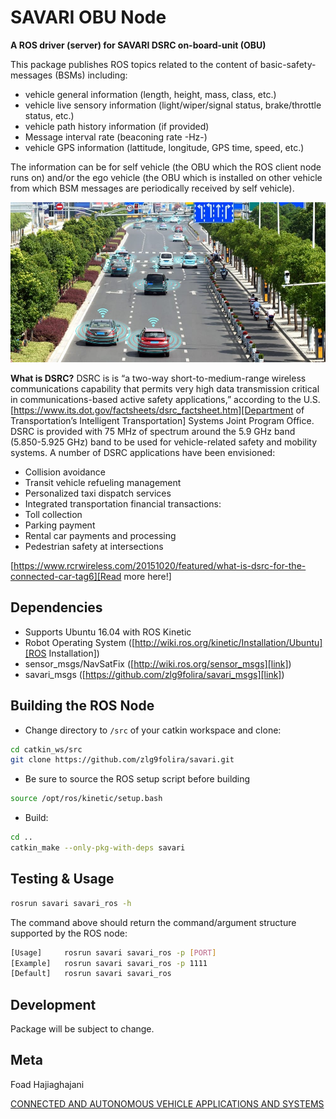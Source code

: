 # SAVARI OBU Node

**A ROS driver (server) for SAVARI DSRC on-board-unit (OBU)**

This package publishes ROS topics related to the content of basic-safety-messages (BSMs) including:
 
- vehicle general information (length, height, mass, class, etc.)
- vehicle live sensory information (light/wiper/signal status, brake/throttle status, etc.)
- vehicle path history information (if provided)
- Message interval rate (beaconing rate -Hz-)
- vehicle GPS information (lattitude, longitude, GPS time, speed, etc.)

The information can be for self vehicle (the OBU which the ROS client node runs on) and/or the ego vehicle (the OBU which is installed on other vehicle from which BSM messages are periodically received by self vehicle). 

<p align="center">
  <img src="/image/Header.jpg">
</p>

**What is DSRC?**
DSRC is is “a two-way short-to-medium-range wireless communications capability that permits very high data transmission critical in communications-based active safety applications,” according to the U.S. [https://www.its.dot.gov/factsheets/dsrc_factsheet.htm][Department of Transportation’s Intelligent Transportation] Systems Joint Program Office. DSRC is provided with 75 MHz of spectrum around the 5.9 GHz band (5.850-5.925 GHz) band to be used for vehicle-related safety and mobility systems. A number of DSRC applications have been envisioned:

* Collision avoidance
* Transit vehicle refueling management
* Personalized taxi dispatch services
* Integrated transportation financial transactions:
* Toll collection
* Parking payment
* Rental car payments and processing
* Pedestrian safety at intersections

[https://www.rcrwireless.com/20151020/featured/what-is-dsrc-for-the-connected-car-tag6][Read more here!]

## Dependencies

* Supports Ubuntu 16.04 with ROS Kinetic
* Robot Operating System ([http://wiki.ros.org/kinetic/Installation/Ubuntu][ROS Installation])
* sensor_msgs/NavSatFix ([http://wiki.ros.org/sensor_msgs][link])
* savari_msgs ([https://github.com/zlg9folira/savari_msgs][link])

## Building the ROS Node

* Change directory to `/src` of your catkin workspace and clone:
```sh
cd catkin_ws/src
git clone https://github.com/zlg9folira/savari.git
```
* Be sure to source the ROS setup script before building
```sh
source /opt/ros/kinetic/setup.bash
```
* Build: 
```sh
cd ..
catkin_make --only-pkg-with-deps savari
```

## Testing & Usage 

```sh
rosrun savari savari_ros -h
```

The command above should return the command/argument structure supported by the ROS node:

```sh
[Usage]		rosrun savari savari_ros -p [PORT]
[Example]	rosrun savari savari_ros -p 1111
[Default]	rosrun savari savari_ros
```

## Development

Package will be subject to change.


## Meta

Foad Hajiaghajani

[CONNECTED AND AUTONOMOUS VEHICLE APPLICATIONS AND SYSTEMS](https://www.linkedin.com/in/foadhajiaghajani)


